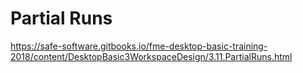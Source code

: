 # Partial Runs

https://safe-software.gitbooks.io/fme-desktop-basic-training-2018/content/DesktopBasic3WorkspaceDesign/3.11.PartialRuns.html
